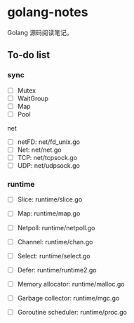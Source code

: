 # golang-notes
Golang 源码阅读笔记。

## To-do list

### sync

- [ ] Mutex
- [ ] WaitGroup
- [ ] Map
- [ ] Pool

net

- [ ] netFD: net/fd_unix.go
- [ ] Net: net/net.go
- [ ] TCP: net/tcpsock.go
- [ ] UDP: net/udpsock.go

### runtime

- [ ] Slice: runtime/slice.go
- [ ] Map: runtime/map.go
- [ ] Netpoll: runtime/netpoll.go
- [ ] Channel: runtime/chan.go
- [ ] Select: runtime/select.go
- [ ] Defer: runtime/runtime2.go
- [ ] Memory allocator: runtime/malloc.go
- [ ] Garbage collector: runtime/mgc.go
- [ ] Goroutine scheduler: runtime/proc.go

